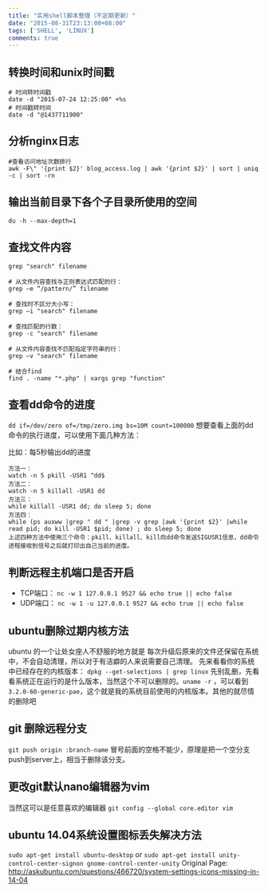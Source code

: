 ```yaml
---
title: "实用shell脚本整理（不定期更新）"
date: "2015-08-31T23:13:00+08:00"
tags: ['SHELL', 'LINUX']
comments: true
---
```



## 转换时间和unix时间戳
```
# 时间转时间戳
date -d "2015-07-24 12:25:00" +%s
# 时间戳转时间
date -d "@1437711900"
```
<!--more-->

## 分析nginx日志

```
#查看访问地址次数排行
awk -F\" '{print $2}' blog_access.log | awk '{print $2}' | sort | uniq -c | sort -rn
```

## 输出当前目录下各个子目录所使用的空间
```
du -h --max-depth=1
```
## 查找文件内容
```
grep "search" filename

# 从文件内容查找与正则表达式匹配的行：
grep –e “/pattern/” filename

# 查找时不区分大小写：
grep –i "search" filename

# 查找匹配的行数：
grep -c "search" filename

# 从文件内容查找不匹配指定字符串的行：
grep –v "search" filename

# 结合find
find . -name "*.php" | xargs grep "function"
```

## 查看dd命令的进度

`dd if=/dev/zero of=/tmp/zero.img bs=10M count=100000`
想要查看上面的dd命令的执行进度，可以使用下面几种方法：

比如：每5秒输出dd的进度
```
方法一：
watch -n 5 pkill -USR1 ^dd$
方法二：
watch -n 5 killall -USR1 dd
方法三：
while killall -USR1 dd; do sleep 5; done
方法四：
while (ps auxww |grep " dd " |grep -v grep |awk '{print $2}' |while read pid; do kill -USR1 $pid; done) ; do sleep 5; done
上述四种方法中使用三个命令：pkill、killall、kill向dd命令发送SIGUSR1信息，dd命令进程接收到信号之后就打印出自己当前的进度。
```
## 判断远程主机端口是否开启
- TCP端口：
  `nc -w 1 127.0.0.1 9527 && echo true || echo false`
- UDP端口：
  `nc -w 1 -u 127.0.0.1 9527 && echo true || echo false`

## ubuntu删除过期内核方法
ubuntu 的一个让处女座人不舒服的地方就是 每次升级后原来的文件还保留在系统中，不会自动清理，所以对于有洁癖的人来说需要自己清理。
先来看看你的系统中已经存在的内核版本：
`dpkg --get-selections | grep linux`
先别乱删，先看看系统正在运行的是什么版本，当然这个不可以删除的。`uname -r` ，可以看到 `3.2.0-60-generic-pae`，这个就是我的系统目前使用的内核版本。其他的就尽情的删除吧

## git 删除远程分支
`git push origin :branch-name`
冒号前面的空格不能少，原理是把一个空分支push到server上，相当于删除该分支。
## 更改git默认nano编辑器为vim
当然这可以是任意喜欢的编辑器
`git config --global core.editor vim`
## ubuntu 14.04系统设置图标丢失解决方法
`sudo apt-get install ubuntu-desktop`
or
`sudo apt-get install unity-control-center-signon gnome-control-center-unity`
Original Page: <http://askubuntu.com/questions/466720/system-settings-icons-missing-in-14-04>
